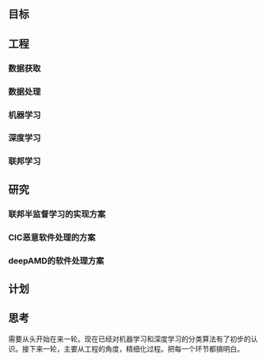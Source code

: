 
## 目标

## 工程

### 数据获取

### 数据处理

### 机器学习


### 深度学习

### 联邦学习


## 研究

### 联邦半监督学习的实现方案


### CIC恶意软件处理的方案


### deepAMD的软件处理方案

## 计划

## 思考

需要从头开始在来一轮。现在已经对机器学习和深度学习的分类算法有了初步的认识。接下来一轮，主要从工程的角度，精细化过程。把每一个环节都搞明白。

